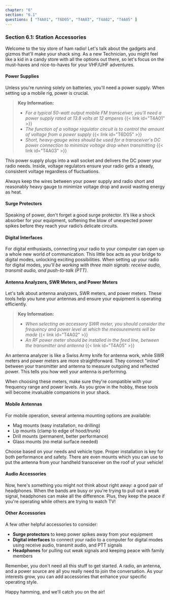 ```yaml
---
chapter: "6"
section: "6.1"
questions: [ "T4A01", "T6D05", "T4A03", "T4A02", "T4A05" ]
---
```


### Section 6.1: Station Accessories

Welcome to the toy store of ham radio! Let's talk about the gadgets and gizmos that'll make your shack sing. As a new Technician, you might feel like a kid in a candy store with all the options out there, so let's focus on the must-haves and nice-to-haves for your VHF/UHF adventures.

#### Power Supplies

Unless you're running solely on batteries, you'll need a power supply. When setting up a mobile rig, power is crucial. 

> **Key Information:**
> - *For a typical 50-watt output mobile FM transceiver, you'll need a power supply rated at 13.8 volts at 12 amperes* {{< link id="T4A01" >}}
> - *The function of a voltage regulator circuit is to control the amount of voltage from a power supply* {{< link id="T6D05" >}}
> - *Short, heavy-gauge wires should be used for a transceiver's DC power connection to minimize voltage drop when transmitting* {{< link id="T4A03" >}}

This power supply plugs into a wall socket and delivers the DC power your radio needs. Inside, voltage regulators ensure your radio gets a steady, consistent voltage regardless of fluctuations.

Always keep the wires between your power supply and radio short and reasonably heavy gauge to minimize voltage drop and avoid wasting energy as heat.

#### Surge Protectors

Speaking of power, don't forget a good surge protector. It’s like a shock absorber for your equipment, softening the blow of unexpected power spikes before they reach your radio’s delicate circuits.

#### Digital Interfaces  

For digital enthusiasts, connecting your radio to your computer can open up a whole new world of communication. This little box acts as your bridge to digital modes, unlocking exciting possibilities. When setting up your radio for digital modes, *you’ll be working with three main signals: receive audio, transmit audio, and push-to-talk (PTT).*  

#### Antenna Analyzers, SWR Meters, and Power Meters

Let's talk about antenna analyzers, SWR meters, and power meters. These tools help you tune your antennas and ensure your equipment is operating efficiently.

> **Key Information:**
> - *When selecting an accessory SWR meter, you should consider the frequency and power level at which the measurements will be made* {{< link id="T4A02" >}}
> - *An RF power meter should be installed in the feed line, between the transmitter and antenna* {{< link id="T4A05" >}}

An antenna analyzer is like a Swiss Army knife for antenna work, while SWR meters and power meters are more straightforward. They connect "inline" between your transmitter and antenna to measure outgoing and reflected power. This tells you how well your antenna is performing.

When choosing these meters, make sure they're compatible with your frequency range and power levels. As you grow in the hobby, these tools will become invaluable companions in your shack.

#### Mobile Antennas

For mobile operation, several antenna mounting options are available:
- Mag mounts (easy installation, no drilling)
- Lip mounts (clamp to edge of hood/trunk)
- Drill mounts (permanent, better performance)
- Glass mounts (no metal surface needed)

Choose based on your needs and vehicle type. Proper installation is key for both performance and safety. There are even mounts which you can use to put the antenna from your handheld transceiver on the roof of your vehicle!

#### Audio Accessories

Now, here's something you might not think about right away: a good pair of headphones. When the bands are busy or you're trying to pull out a weak signal, headphones can make all the difference. Plus, they keep the peace if you're operating while others are trying to watch TV!

#### Other Accessories

A few other helpful accessories to consider:

- **Surge protectors** to keep power spikes away from your equipment
- **Digital interfaces** to connect your radio to a computer for digital modes using receive audio, transmit audio, and PTT signals
- **Headphones** for pulling out weak signals and keeping peace with family members

Remember, you don't need all this stuff to get started. A radio, an antenna, and a power source are all you really need to join the conversation. As your interests grow, you can add accessories that enhance your specific operating style.

Happy hamming, and we'll catch you on the air!
